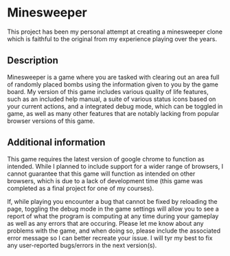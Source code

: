 # Minesweeper
This project has been my personal attempt at creating a minesweeper clone which is faithful to the original from my experience playing over the years. 

## Description
Minesweeper is a game where you are tasked with clearing out an area full of randomly placed bombs using the information given to you by the game board. My version of this game includes various quality of life features, such as an included help manual, a suite of various status icons based on your current actions, and a integrated debug mode, which can be toggled in game, as well as many other features that are notably lacking from popular browser versions of this game. 

## Additional information
This game requires the latest version of google chrome to function as intended. While I planned to include support for a wider range of browsers, I cannot guarantee that this game will function as intended on other browsers, which is due to a lack of development time (this game was completed as a final project for one of my courses). 

If, while playing you encounter a bug that cannot be fixed by reloading the page, toggling the debug mode in the game settings will allow you to see a report of what the program is computing at any time during your gameplay as well as any errors that are occuring. Please let me know about any problems with the game, and when doing so, please include the associated error message so I can better recreate your issue. I will  tyr my best to fix any user-reported bugs/errors in the next version(s).


